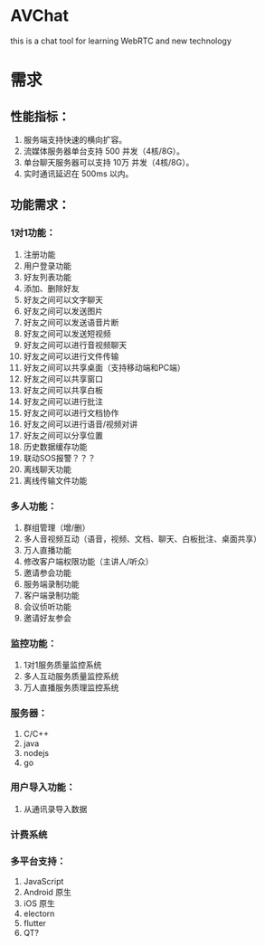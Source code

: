 # AVChat
this is a chat tool for learning WebRTC and new technology

# 需求
## 性能指标：
1. 服务端支持快速的横向扩容。
2. 流媒体服务器单台支持 500 并发（4核/8G）。
2. 单台聊天服务器可以支持 10万 并发（4核/8G）。
3. 实时通讯延迟在 500ms 以内。

## 功能需求：

### 1对1功能：
1. 注册功能
2. 用户登录功能
3. 好友列表功能
4. 添加、删除好友
5. 好友之间可以文字聊天
6. 好友之间可以发送图片
7. 好友之间可以发送语音片断
8. 好友之间可以发送短视频
9. 好友之间可以进行音视频聊天
10. 好友之间可以进行文件传输
11. 好友之间可以共享桌面（支持移动端和PC端）
12. 好友之间可以共享窗口
12. 好友之间可以共享白板
13. 好友之间可以进行批注
14. 好友之间可以进行文档协作
15. 好友之间可以进行语音/视频对讲
16. 好友之间可以分享位置
17. 历史数据缓存功能
18. 联动SOS报警？？？
19. 离线聊天功能
20. 离线传输文件功能

### 多人功能：
1. 群组管理（增/删）
2. 多人音视频互动（语音，视频、文档、聊天、白板批注、桌面共享）
3. 万人直播功能
4. 修改客户端权限功能（主讲人/听众）
5. 邀请参会功能
4. 服务端录制功能
5. 客户端录制功能
6. 会议侦听功能
7. 邀请好友参会

### 监控功能：
1. 1对1服务质量监控系统
2. 多人互动服务质量监控系统
3. 万人直播服务质理监控系统

### 服务器：
1. C/C++
2. java
3. nodejs
4. go

### 用户导入功能：
1. 从通讯录导入数据

### 计费系统

### 多平台支持：
1. JavaScript
2. Android 原生
3. iOS 原生
4. electorn
5. flutter
6. QT?

